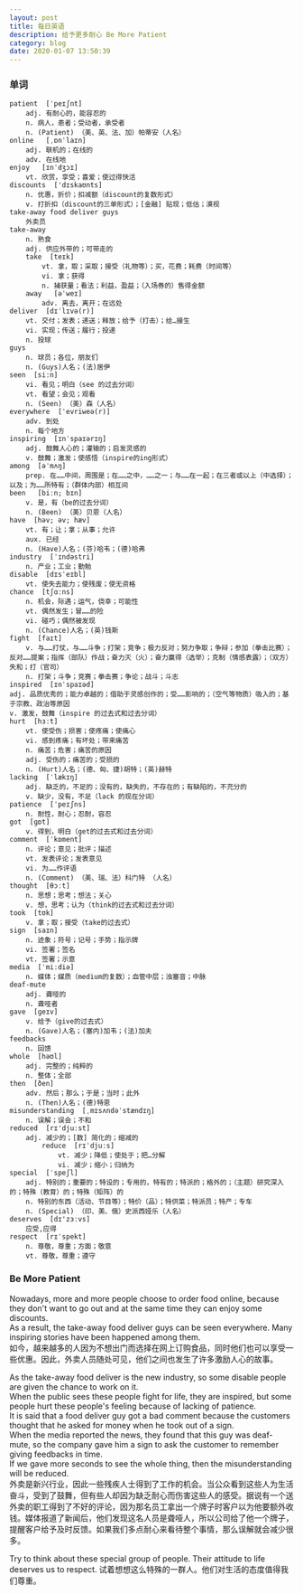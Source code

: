 ```yaml
---
layout: post
title: 每日英语
description: 给予更多耐心 Be More Patient
category: blog
date: 2020-01-07 13:50:39
---
```


### 单词
```
patient  [ˈpeɪʃnt]
    adj. 有耐心的，能容忍的
    n. 病人，患者；受动者，承受者
    n. (Patient) （美、英、法、加）帕蒂安（人名）
online   [ˌɒnˈlaɪn]
    adj. 联机的；在线的
    adv. 在线地
enjoy   [ɪnˈdʒɔɪ]
    vt. 欣赏，享受；喜爱；使过得快活
discounts  ['dɪskaʊnts]
    n. 优惠，折价；扣减额（discount的复数形式）
    v. 打折扣（discount的三单形式）；[金融] 贴现；低估；漠视
take-away food deliver guys  
    外卖员
take-away
    n. 熟食
    adj. 供应外带的；可带走的
    take  [teɪk]
        vt. 拿，取；采取；接受（礼物等）；买，花费；耗费（时间等）
        vi. 拿；获得
        n. 捕获量；看法；利益，盈益；（入场券的）售得金额
    away   [əˈweɪ]
        adv. 离去，离开；在远处
deliver  [dɪˈlɪvə(r)]
    vt. 交付；发表；递送；释放；给予（打击）；给…接生
    vi. 实现；传送；履行；投递
    n. 投球
guys  
    n. 球员；各位，朋友们
    n. (Guys)人名；(法)居伊
seen  [siːn]
    vi. 看见；明白（see 的过去分词）
    vt. 看望；会见；观看
    n. (Seen) （美）森（人名）
everywhere  [ˈevriweə(r)]
    adv. 到处
    n. 每个地方
inspiring  [ɪnˈspaɪərɪŋ]
    adj. 鼓舞人心的；灌输的；启发灵感的
    v. 鼓舞；激发；使感悟（inspire的ing形式）
among  [əˈmʌŋ]
    prep. 在……中间，周围是；在……之中，……之一；与……在一起；在三者或以上（中选择）；以及；为……所特有；（群体内部）相互间
been   [biːn; bɪn]
    v. 是，有（be的过去分词）
    n. (Been) （美）贝恩（人名）
have  [həv; əv; hæv]
    vt. 有；让；拿；从事；允许
    aux. 已经
    n. (Have)人名；(芬)哈韦；(德)哈弗
industry  [ˈɪndəstri]
    n. 产业；工业；勤勉
disable  [dɪsˈeɪbl]
    vt. 使失去能力；使残废；使无资格
chance  [tʃɑːns]
    n. 机会，际遇；运气，侥幸；可能性
    vt. 偶然发生；冒……的险
    vi. 碰巧；偶然被发现
    n. (Chance)人名；(英)钱斯
fight  [faɪt]
    v. 与……打仗，与……斗争；打架；竞争；极力反对；努力争取；争辩；参加（拳击比赛）；反对……提案；指挥（部队）作战；奋力灭（火）；奋力赢得（选举）；克制（情感表露）；（双方）失和；打（官司）
    n. 打架；斗争；竞赛；拳击赛；争论；战斗；斗志
inspired  [ɪnˈspaɪəd]
adj. 品质优秀的；能力卓越的；借助于灵感创作的；受……影响的；（空气等物质）吸入的；基于宗教、政治等原因
v. 激发，鼓舞（inspire 的过去式和过去分词）
hurt  [hɜːt]
    vt. 使受伤；损害；使疼痛；使痛心
    vi. 感到疼痛；有坏处；带来痛苦
    n. 痛苦；危害；痛苦的原因
    adj. 受伤的；痛苦的；受损的
    n. (Hurt)人名；(德、匈、捷)胡特；(英)赫特
lacking  [ˈlækɪŋ]
    adj. 缺乏的，不足的；没有的，缺失的，不存在的；有缺陷的，不充分的
    v. 缺少，没有，不足（lack 的现在分词）
patience  [ˈpeɪʃns]
    n. 耐性，耐心；忍耐，容忍
got  [ɡɒt]
    v. 得到，明白（get的过去式和过去分词）
comment  [ˈkɒment]
    n. 评论；意见；批评；描述
    vt. 发表评论；发表意见
    vi. 为……作评语
    n. (Comment) （美、瑞、法）科门特 （人名）
thought  [θɔːt]
    n. 思想；思考；想法；关心
    v. 想，思考；认为（think的过去式和过去分词）
took  [tʊk]
    v. 拿；取；接受（take的过去式）
sign  [saɪn]
    n. 迹象；符号；记号；手势；指示牌
    vi. 签署；签名
    vt. 签署；示意
media  [ˈmiːdiə]
    n. 媒体；媒质（medium的复数）；血管中层；浊塞音；中脉
deaf-mute
    adj. 聋哑的
    n. 聋哑者
gave  [ɡeɪv]
    v. 给予（give的过去式）
    n. (Gave)人名；(塞内)加韦；(法)加夫
feedbacks
    n. 回馈
whole  [həʊl]
    adj. 完整的；纯粹的
    n. 整体；全部
then  [ðen]
    adv. 然后；那么；于是；当时；此外
    n. (Then)人名；(德)特恩
misunderstanding  [ˌmɪsʌndəˈstændɪŋ]
    n. 误解；误会；不和
reduced  [rɪ'djuːst]
    adj. 减少的；[数] 简化的；缩减的
        reduce  [rɪˈdjuːs]
            vt. 减少；降低；使处于；把…分解
            vi. 减少；缩小；归纳为
special  [ˈspeʃl]
    adj. 特别的；重要的；特设的；专用的，特有的；特派的；格外的；（主题）研究深入的；特殊（教育）的；特殊（矩阵）的
    n. 特别的东西（活动、节目等）；特价（品）；特供菜；特派员；特产；专车
    n. (Special) （印、美、俄）史派西娅乐（人名）
deserves  [dɪ'zɜːvs]
    应受,应得
respect  [rɪˈspekt]
    n. 尊敬，尊重；方面；敬意
    vt. 尊敬，尊重；遵守
```

### Be More Patient
Nowadays, more and more people choose to order food online, because they don't want to go out and at the same time they can enjoy some discounts.   
As a result, the take-away food deliver guys can be seen everywhere. Many inspiring stories have been happened among them.  
如今，越来越多的人因为不想出门而选择在网上订购食品，同时他们也可以享受一些优惠。因此，外卖人员随处可见，他们之间也发生了许多激励人心的故事。  

As the take-away food deliver is the new industry, so some disable people are given the chance to work on it.   
When the public sees these people fight for life, they are inspired, but some people hurt these people's feeling because of lacking of patience.   
It is said that a food deliver guy got a bad comment because the customers thought that he asked for money when he took out of a sign.   
When the media reported the news, they found that this guy was deaf-mute, so the company gave him a sign to ask the customer to remember giving feedbacks in time.   
If we gave more seconds to see the whole thing, then the misunderstanding will be reduced.   
外卖是新兴行业，因此一些残疾人士得到了工作的机会。当公众看到这些人为生活奋斗，受到了鼓舞，但有些人却因为缺乏耐心而伤害这些人的感受。据说有一个送外卖的职工得到了不好的评论，因为那名员工拿出一个牌子时客户以为他要额外收钱。媒体报道了新闻后，他们发现这名人员是聋哑人，所以公司给了他一个牌子，提醒客户给予及时反馈。如果我们多点耐心来看待整个事情，那么误解就会减少很多。  

Try to think about these special group of people. Their attitude to life deserves us to respect.
试着想想这么特殊的一群人。他们对生活的态度值得我们尊重。


































